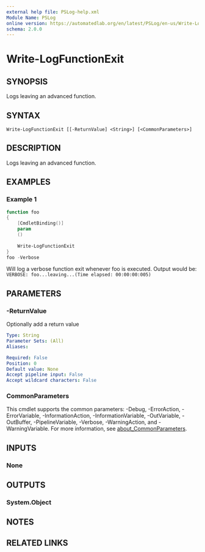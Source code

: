 ```yaml
---
external help file: PSLog-help.xml
Module Name: PSLog
online version: https://automatedlab.org/en/latest/PSLog/en-us/Write-LogFunctionExit
schema: 2.0.0
---
```


# Write-LogFunctionExit

## SYNOPSIS
Logs leaving an advanced function.

## SYNTAX

```
Write-LogFunctionExit [[-ReturnValue] <String>] [<CommonParameters>]
```

## DESCRIPTION
Logs leaving an advanced function.

## EXAMPLES

### Example 1
```powershell
function foo
{
    [CmdletBinding()]
    param
    ()
    
    Write-LogFunctionExit
}
foo -Verbose
```

Will log a verbose function exit whenever foo is executed. Output would be:
`VERBOSE: foo...leaving...(Time elapsed: 00:00:00:005)`

## PARAMETERS

### -ReturnValue
Optionally add a return value

```yaml
Type: String
Parameter Sets: (All)
Aliases:

Required: False
Position: 0
Default value: None
Accept pipeline input: False
Accept wildcard characters: False
```

### CommonParameters
This cmdlet supports the common parameters: -Debug, -ErrorAction, -ErrorVariable, -InformationAction, -InformationVariable, -OutVariable, -OutBuffer, -PipelineVariable, -Verbose, -WarningAction, and -WarningVariable. For more information, see [about_CommonParameters](http://go.microsoft.com/fwlink/?LinkID=113216).

## INPUTS

### None

## OUTPUTS

### System.Object
## NOTES

## RELATED LINKS


